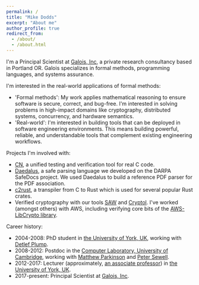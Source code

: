 ```yaml
---
permalink: /
title: "Mike Dodds"
excerpt: "About me"
author_profile: true
redirect_from: 
  - /about/
  - /about.html
---
```


I'm a Principal Scientist at [Galois, Inc](https://galois.com), a private research consultancy based in Portland OR. Galois specializes in formal methods, programming languages, and systems assurance. 

I'm interested in the real-world applications of formal methods: 

* 'Formal methods': My work applies mathematical reasoning to ensure software is secure, correct, and bug-free. I'm interested in solving problems in high-impact domains like cryptography, distributed systems, concurrency, and hardware semantics. 
* 'Real-world': I'm interested in building tools that can be deployed in software engineering environments. This means building powerful, reliable, and understandable tools that complement existing engineering workflows. 

Projects I'm involved with: 

* [CN](https://rems-project.github.io/cn-tutorial/), a unified testing and verification tool for real C code. 
* [Daedalus](https://galoisinc.github.io/daedalus/), a safe parsing language we developed on the DARPA SafeDocs project. We used Daedalus to build a reference PDF parser for the PDF association. 
* [c2rust](https://c2rust.com), a transpiler from C to Rust which is used for several popular Rust crates. 
* Verified cryptography with our tools [SAW](https://saw.galois.com) and [Cryptol](https://cryptol.net). I've worked (amongst others) with AWS, including verifying core bits of the [AWS-LibCrypto library](https://github.com/awslabs/aws-lc-verification). 

Career history: 
* 2004-2008: PhD student in [the University of York, UK](http://www.cs.york.ac.uk), working with [Detlef Plump](https://www-users.york.ac.uk/~djp10/). 
* 2008-2012: Postdoc in the [Computer Laboratory, University of Cambridge](https://www.cst.cam.ac.uk), working with [Matthew Parkinson](https://www.microsoft.com/en-us/research/people/mattpark/) and [Peter Sewell](https://www.cl.cam.ac.uk/~pes20/). 
* 2012-2017: Lecturer (approximately, [an associate professor](https://en.wikipedia.org/wiki/Academic_ranks_in_the_United_Kingdom)) in [the University of York, UK](http://www.cs.york.ac.uk). 
* 2017-present: Principal Scientist at [Galois, Inc](https://galois.com). 
